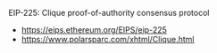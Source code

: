 
EIP-225: Clique proof-of-authority consensus protocol


- <https://eips.ethereum.org/EIPS/eip-225>
- <https://www.polarsparc.com/xhtml/Clique.html>
